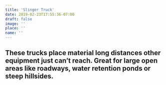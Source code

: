```yaml
---
title: 'Slinger Truck'
date: 2019-02-23T17:55:36-07:00
draft: false
image: ''
place: ''
name: ''
---
```

These trucks place material long distances other equipment just can’t reach. Great for large open areas like roadways, water retention ponds or steep hillsides.
---
